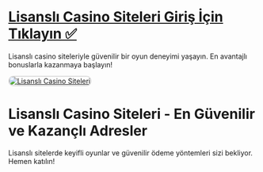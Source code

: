 # <a href="https://heylink.me/denemebonusu2025/">Lisanslı Casino Siteleri Giriş İçin Tıklayın ✅</a>
Lisanslı casino siteleriyle güvenilir bir oyun deneyimi yaşayın. En avantajlı bonuslarla kazanmaya başlayın!

<a href="https://heylink.me/denemebonusu2025/" title="Lisanslı Casino Siteleri">
    <img src="https://i.ibb.co/WPZ567g/cats.jpg" alt="Lisanslı Casino Siteleri" style="max-width: 100%; border: 2px solid #ddd; border-radius: 10px;">
</a>

# Lisanslı Casino Siteleri - En Güvenilir ve Kazançlı Adresler
Lisanslı sitelerde keyifli oyunlar ve güvenilir ödeme yöntemleri sizi bekliyor. Hemen katılın!
